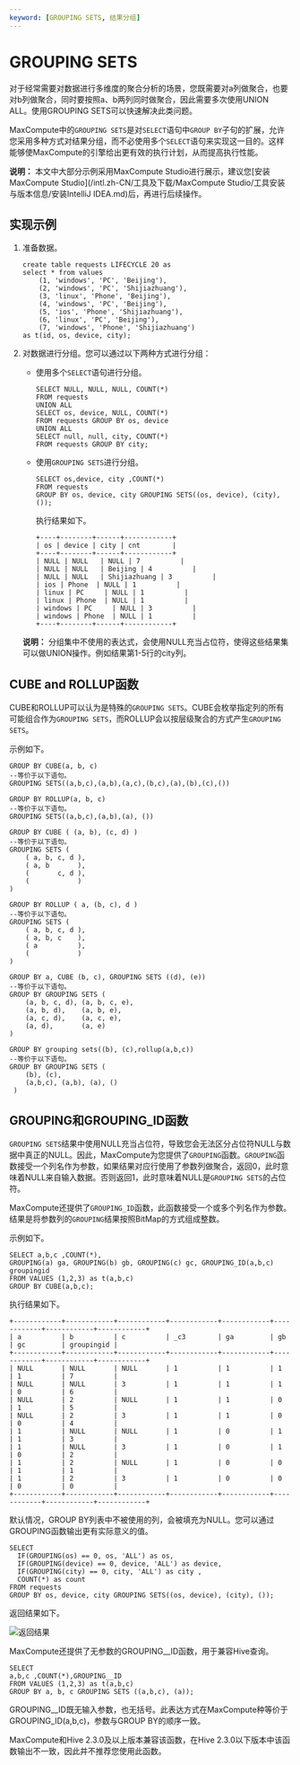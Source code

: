 ```yaml
---
keyword: [GROUPING SETS, 结果分组]
---
```


# GROUPING SETS

对于经常需要对数据进行多维度的聚合分析的场景，您既需要对a列做聚合，也要对b列做聚合，同时要按照a、b两列同时做聚合，因此需要多次使用UNION ALL。使用GROUPING SETS可以快速解决此类问题。

MaxCompute中的`GROUPING SETS`是对`SELECT`语句中`GROUP BY`子句的扩展，允许您采用多种方式对结果分组，而不必使用多个`SELECT`语句来实现这一目的。这样能够使MaxCompute的引擎给出更有效的执行计划，从而提高执行性能。

**说明：** 本文中大部分示例采用MaxCompute Studio进行展示，建议您[安装MaxCompute Studio](/intl.zh-CN/工具及下载/MaxCompute Studio/工具安装与版本信息/安装IntelliJ IDEA.md)后，再进行后续操作。

## 实现示例

1.  准备数据。

    ```
    create table requests LIFECYCLE 20 as
    select * from values
        (1, 'windows', 'PC', 'Beijing'),
        (2, 'windows', 'PC', 'Shijiazhuang'),
        (3, 'linux', 'Phone', 'Beijing'),
        (4, 'windows', 'PC', 'Beijing'),
        (5, 'ios', 'Phone', 'Shijiazhuang'),
        (6, 'linux', 'PC', 'Beijing'),
        (7, 'windows', 'Phone', 'Shijiazhuang')
    as t(id, os, device, city);
    ```

2.  对数据进行分组。您可以通过以下两种方式进行分组：

    -   使用多个`SELECT`语句进行分组。

        ```
        SELECT NULL, NULL, NULL, COUNT(*)
        FROM requests
        UNION ALL
        SELECT os, device, NULL, COUNT(*)
        FROM requests GROUP BY os, device
        UNION ALL
        SELECT null, null, city, COUNT(*)
        FROM requests GROUP BY city;
        ```

    -   使用`GROUPING SETS`进行分组。

        ```
        SELECT os,device, city ,COUNT(*)
        FROM requests
        GROUP BY os, device, city GROUPING SETS((os, device), (city), ());
        ```

        执行结果如下。

        ```
        +----+--------+------+------------+
        | os | device | city | cnt        |
        +----+--------+------+------------+
        | NULL | NULL   | NULL | 7          |
        | NULL | NULL   | Beijing | 4          |
        | NULL | NULL   | Shijiazhuang | 3          |
        | ios | Phone  | NULL | 1          |
        | linux | PC     | NULL | 1          |
        | linux | Phone  | NULL | 1          |
        | windows | PC     | NULL | 3          |
        | windows | Phone  | NULL | 1          |
        +----+--------+------+------------+
        ```

    **说明：** 分组集中不使用的表达式，会使用NULL充当占位符，使得这些结果集可以做UNION操作。例如结果第1-5行的city列。


## CUBE and ROLLUP函数

CUBE和ROLLUP可以认为是特殊的`GROUPING SETS`。CUBE会枚举指定列的所有可能组合作为`GROUPING SETS`，而ROLLUP会以按层级聚合的方式产生`GROUPING SETS`。

示例如下。

```
GROUP BY CUBE(a, b, c)  
--等价于以下语句。  
GROUPING SETS((a,b,c),(a,b),(a,c),(b,c),(a),(b),(c),())

GROUP BY ROLLUP(a, b, c)
--等价于以下语句。  
GROUPING SETS((a,b,c),(a,b),(a), ())

GROUP BY CUBE ( (a, b), (c, d) ) 
--等价于以下语句。 
GROUPING SETS (
    ( a, b, c, d ),
    ( a, b       ),
    (       c, d ),
    (            )
)

GROUP BY ROLLUP ( a, (b, c), d ) 
--等价于以下语句。
GROUPING SETS (
    ( a, b, c, d ),
    ( a, b, c    ),
    ( a          ),
    (            )
)

GROUP BY a, CUBE (b, c), GROUPING SETS ((d), (e)) 
--等价于以下语句。 
GROUP BY GROUPING SETS (
    (a, b, c, d), (a, b, c, e),
    (a, b, d),    (a, b, e),
    (a, c, d),    (a, c, e),
    (a, d),       (a, e)
)

GROUP BY grouping sets((b), (c),rollup(a,b,c)) 
--等价于以下语句。 
GROUP BY GROUPING SETS (
    (b), (c),
    (a,b,c), (a,b), (a), ()
 )
```

## GROUPING和GROUPING\_ID函数

`GROUPING SETS`结果中使用NULL充当占位符，导致您会无法区分占位符NULL与数据中真正的NULL。因此，MaxCompute为您提供了`GROUPING`函数。`GROUPING`函数接受一个列名作为参数，如果结果对应行使用了参数列做聚合，返回0，此时意味着NULL来自输入数据。否则返回1，此时意味着NULL是`GROUPING SETS`的占位符。

MaxCompute还提供了`GROUPING_ID`函数，此函数接受一个或多个列名作为参数。结果是将参数列的`GROUPING`结果按照BitMap的方式组成整数。

示例如下。

```
SELECT a,b,c ,COUNT(*),
GROUPING(a) ga, GROUPING(b) gb, GROUPING(c) gc, GROUPING_ID(a,b,c) groupingid
FROM VALUES (1,2,3) as t(a,b,c)
GROUP BY CUBE(a,b,c);
```

执行结果如下。

```
+------------+------------+------------+------------+------------+------------+------------+------------+
| a          | b          | c          | _c3        | ga         | gb         | gc         | groupingid |
+------------+------------+------------+------------+------------+------------+------------+------------+
| NULL       | NULL       | NULL       | 1          | 1          | 1          | 1          | 7          |
| NULL       | NULL       | 3          | 1          | 1          | 1          | 0          | 6          |
| NULL       | 2          | NULL       | 1          | 1          | 0          | 1          | 5          |
| NULL       | 2          | 3          | 1          | 1          | 0          | 0          | 4          |
| 1          | NULL       | NULL       | 1          | 0          | 1          | 1          | 3          |
| 1          | NULL       | 3          | 1          | 0          | 1          | 0          | 2          |
| 1          | 2          | NULL       | 1          | 0          | 0          | 1          | 1          |
| 1          | 2          | 3          | 1          | 0          | 0          | 0          | 0          |
+------------+------------+------------+------------+------------+------------+------------+------------+
```

默认情况，GROUP BY列表中不被使用的列，会被填充为NULL。您可以通过GROUPING函数输出更有实际意义的值。

```
SELECT 
  IF(GROUPING(os) == 0, os, 'ALL') as os,
  IF(GROUPING(device) == 0, device, 'ALL') as device, 
  IF(GROUPING(city) == 0, city, 'ALL') as city ,
  COUNT(*) as count
FROM requests
GROUP BY os, device, city GROUPING SETS((os, device), (city), ());
```

返回结果如下。

![返回结果](https://static-aliyun-doc.oss-accelerate.aliyuncs.com/assets/img/zh-CN/1782659951/p98799.png)

MaxCompute还提供了无参数的GROUPING\_\_ID函数，用于兼容Hive查询。

```
SELECT     
a,b,c ,COUNT(*),GROUPING__ID
FROM VALUES (1,2,3) as t(a,b,c)
GROUP BY a, b, c GROUPING SETS ((a,b,c), (a));
```

GROUPING\_\_ID既无输入参数，也无括号。此表达方式在MaxCompute种等价于GROUPING\_ID\(a,b,c\)，参数与GROUP BY的顺序一致。

MaxCompute和Hive 2.3.0及以上版本兼容该函数，在Hive 2.3.0以下版本中该函数输出不一致，因此并不推荐您使用此函数。

